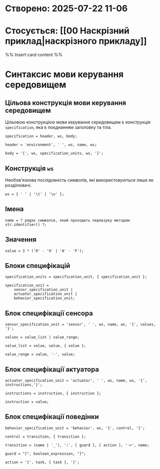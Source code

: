 # Створено: 2025-07-22 11-06

# Стосується: [[00 Наскрізний приклад|наскрізного прикладу]]

%% Insert card content %%
# Синтаксис мови керування середовищем

## Цільова конструкція мови керування середовищем

Цільовою конструкцією мови керування середовищем є конструкція `specification`, яка є поєднанням заголовку та тіла.

```EBNF
specification = header, ws, body;

header = 'environment', ' ', ws, name, ws;

body = '{', ws, specification_units, ws, '}';
```

## Конструкція `ws`

Необов'язкова послідовність символів, які використовуються лише як розділювачі.

```EBNF
ws = { ' ' | '\t' | '\n' };
```

## Імена

```EBNF
name = ? рядок символів, який проходить перевірку методом str.identifier() ?;
```

## Значення

```EBNF
value = 3 * ('0' - '9' | 'A' - 'F');
```

## Блоки специфікацій

```EBNF
specification_units = specification_unit, { specification_unit };

specification_unit =
	sensor_specification_unit |
	actuator_specification_unit |
	behavior_specification_unit;
```

## Блок специфікації сенсора

```EBNF
sensor_specification_unit = 'sensor', ' ', ws, name, ws, '{', values, '}';

values = value_list | value_range;

value_list = value, value, { value };

value_range = value, '-', value;
```

## Блок специфікації актуатора

```EBNF
actuator_specification_unit = 'actuator', ' ', ws, name, ws, '{', instructions,'}';

instructions = instruction, { instruction };

instruction = value;
```

## Блок специфікації поведінки

```EBNF
behavior_specification_unit = 'behavior', ws, '{', control, '}';

control = transition, { transition };

transition = (name | '_'), ':', [ guard ], [ action ], '->', name;

guard = "[", boolean_expression, "]";

action = '{', task, { task }, '}';
```
